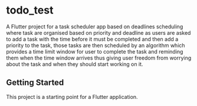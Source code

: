 # todo_test

A Flutter project for a task scheduler app based on deadlines scheduling 
where task are organised based on priority and deadline as 
users are asked to add a task with the time before it must be completed and then add a priority 
to the task, those tasks are then scheduled by an algorithm which provides a time limit window 
for user to complete the task and reminding them when the time window arrives thus giving user 
freedom from worrying about the task and when they should start working on it.

## Getting Started

This project is a starting point for a Flutter application.

